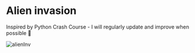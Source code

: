 # Alien invasion
Inspired by Python Crash Course - I will regularly update and improve when possible 🤖

![alienInv](https://user-images.githubusercontent.com/40577932/133891795-af54cbeb-c207-419e-aca5-2ee50c5be8f6.jpeg)
